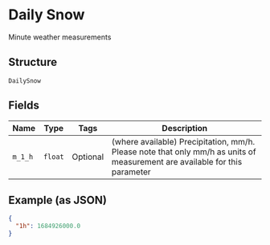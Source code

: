 
# Daily Snow

Minute weather measurements

## Structure

`DailySnow`

## Fields

| Name | Type | Tags | Description |
|  --- | --- | --- | --- |
| `m_1_h` | `float` | Optional | (where available) Precipitation, mm/h. Please note that only mm/h as units of measurement are available for this parameter |

## Example (as JSON)

```json
{
  "1h": 1684926000.0
}
```

